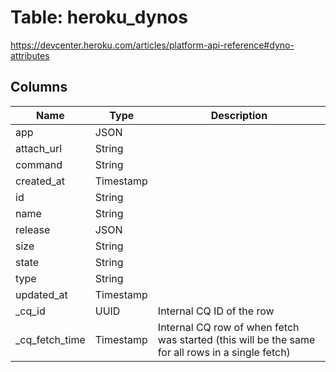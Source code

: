 
# Table: heroku_dynos
https://devcenter.heroku.com/articles/platform-api-reference#dyno-attributes
## Columns
| Name        | Type           | Description  |
| ------------- | ------------- | -----  |
|app|JSON||
|attach_url|String||
|command|String||
|created_at|Timestamp||
|id|String||
|name|String||
|release|JSON||
|size|String||
|state|String||
|type|String||
|updated_at|Timestamp||
|_cq_id|UUID|Internal CQ ID of the row|
|_cq_fetch_time|Timestamp|Internal CQ row of when fetch was started (this will be the same for all rows in a single fetch)|
